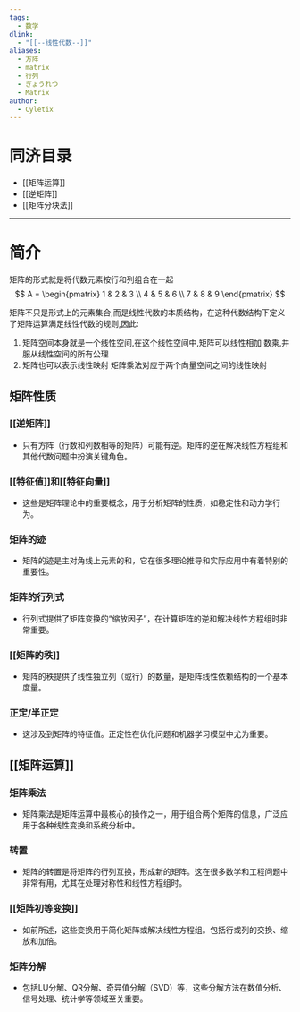 ```yaml
---
tags:
  - 数学
dlink:
  - "[[--线性代数--]]"
aliases:
  - 方阵
  - matrix
  - 行列
  - ぎょうれつ
  - Matrix
author:
  - Cyletix
---
```

# 同济目录
- [[矩阵运算]]
- [[逆矩阵]]
- [[矩阵分块法]]

---
# 简介
矩阵的形式就是将代数元素按行和列组合在一起
$$
A = \begin{pmatrix} 1 & 2 & 3 \\ 4 & 5 & 6 \\ 7 & 8 & 9 \end{pmatrix}
$$

矩阵不只是形式上的元素集合,而是线性代数的本质结构，在这种代数结构下定义了矩阵运算满足线性代数的规则,因此: 
1. 矩阵空间本身就是一个线性空间,在这个线性空间中,矩阵可以线性相加 数乘,并服从线性空间的所有公理
2. 矩阵也可以表示线性映射 矩阵乘法对应于两个向量空间之间的线性映射

## 矩阵性质
### **[[逆矩阵]]**
- 只有方阵（行数和列数相等的矩阵）可能有逆。矩阵的逆在解决线性方程组和其他代数问题中扮演关键角色。
### **[[特征值]]和[[特征向量]]**
- 这些是矩阵理论中的重要概念，用于分析矩阵的性质，如稳定性和动力学行为。
### **矩阵的迹**
- 矩阵的迹是主对角线上元素的和，它在很多理论推导和实际应用中有着特别的重要性。
### **矩阵的行列式**
- 行列式提供了矩阵变换的“缩放因子”，在计算矩阵的逆和解决线性方程组时非常重要。
### **[[矩阵的秩]]**
- 矩阵的秩提供了线性独立列（或行）的数量，是矩阵线性依赖结构的一个基本度量。
### **正定/半正定**
- 这涉及到矩阵的特征值。正定性在优化问题和机器学习模型中尤为重要。
## [[矩阵运算]]
### **矩阵乘法**
- 矩阵乘法是矩阵运算中最核心的操作之一，用于组合两个矩阵的信息，广泛应用于各种线性变换和系统分析中。
### **转置**
- 矩阵的转置是将矩阵的行列互换，形成新的矩阵。这在很多数学和工程问题中非常有用，尤其在处理对称性和线性方程组时。
### **[[矩阵初等变换]]**
- 如前所述，这些变换用于简化矩阵或解决线性方程组。包括行或列的交换、缩放和加倍。
### **矩阵分解**
- 包括LU分解、QR分解、奇异值分解（SVD）等，这些分解方法在数值分析、信号处理、统计学等领域至关重要。


